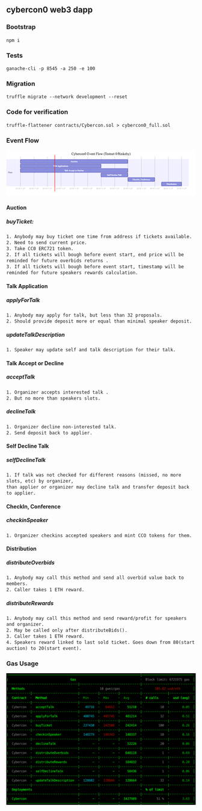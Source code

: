## cybercon0 web3 dapp

### Bootstrap
```
npm i
```

### Tests
```
ganache-cli -p 8545 -a 250 -e 100
```

### Migration
```
truffle migrate --network development --reset
```

### Code for verification
```
truffle-flattener contracts/Cybercon.sol > cybercon0_full.sol
```

### Event Flow 
![eventflow](docs/eventflow.png)

#### Auction 
##### buyTicket: 
```
1. Anybody may buy ticket one time from address if tickets available.
2. Need to send current price.
3. Take CC0 ERC721 token.
2. If all tickets will bough before event start, end price will be reminded for future overbids returns .
3. If all tickets will bough before event start, timestamp will be reminded for future speakers rewards calculation.
```

#### Talk Application
##### applyForTalk
```
1. Anybody may apply for talk, but less than 32 proposals.
2. Should provide deposit more or equal than minimal speaker deposit.
```

##### updateTalkDescription
```
1. Speaker may update self and talk description for their talk.
```

#### Talk Accept or Decline

##### acceptTalk
```
1. Organizer accepts interested talk .
2. But no more than speakers slots.
```

##### declineTalk
```
1. Organizer decline non-interested talk.
2. Send deposit back to applier.
```

#### Self Decline Talk
##### selfDeclineTalk
```
1. If talk was not checked for different reasons (missed, no more slots, etc) by organizer, 
than applier or organizer may decline talk and transfer deposit back to applier.
```

#### CheckIn, Conference 
##### checkinSpeaker
```
1. Organizer checkins accepted speakers and mint CCO tokens for them. 
```

#### Distribution 
##### distributeOverbids
```
1. Anybody may call this method and send all overbid value back to members.
2. Caller takes 1 ETH reward.
```

##### distributeRewards
```
1. Anybody may call this method and send reward/profit for speakers and organizer.
2. May be called only after distributeBids().
3. Caller takes 1 ETH reward.
4. Speakers reward linked to last sold ticket. Goes down from 80(start auction) to 20(start event).
```

### Gas Usage 
![gas_usage](docs/gas_usage.png)
